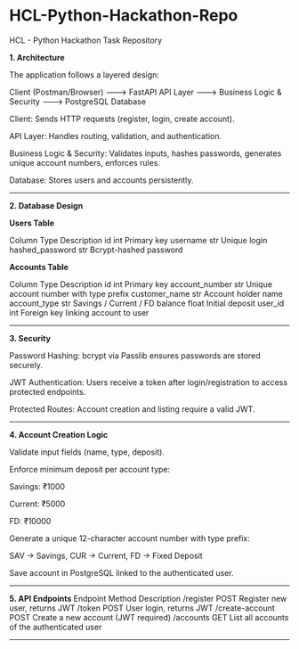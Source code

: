 # HCL-Python-Hackathon-Repo
HCL - Python Hackathon Task Repository

**1. Architecture**

The application follows a layered design:

Client (Postman/Browser) ---> FastAPI API Layer ---> Business Logic & Security  ---> PostgreSQL Database

Client: Sends HTTP requests (register, login, create account).

API Layer: Handles routing, validation, and authentication.

Business Logic & Security: Validates inputs, hashes passwords, generates unique account numbers, enforces rules.

Database: Stores users and accounts persistently.

----------------------------------------------------------------------------------------------------------------------------------

**2. Database Design**

**Users Table**

Column	Type	Description
id	int	Primary key
username	str	Unique login
hashed_password	str	Bcrypt-hashed password

**Accounts Table**

Column	Type	Description
id	int	Primary key
account_number	str	Unique account number with type prefix
customer_name	str	Account holder name
account_type	str	Savings / Current / FD
balance	float	Initial deposit
user_id	int	Foreign key linking account to user

----------------------------------------------------------------------------------------------------------------------------------

**3. Security**

Password Hashing: bcrypt via Passlib ensures passwords are stored securely.

JWT Authentication: Users receive a token after login/registration to access protected endpoints.

Protected Routes: Account creation and listing require a valid JWT.

----------------------------------------------------------------------------------------------------------------------------------

**4. Account Creation Logic**

Validate input fields (name, type, deposit).

Enforce minimum deposit per account type:

Savings: ₹1000

Current: ₹5000

FD: ₹10000

Generate a unique 12-character account number with type prefix:

SAV → Savings, CUR → Current, FD → Fixed Deposit

Save account in PostgreSQL linked to the authenticated user.

----------------------------------------------------------------------------------------------------------------------------------

**5. API Endpoints**
Endpoint	Method	Description
/register	POST	Register new user, returns JWT
/token	POST	User login, returns JWT
/create-account	POST	Create a new account (JWT required)
/accounts	GET	List all accounts of the authenticated user

----------------------------------------------------------------------------------------------------------------------------------

